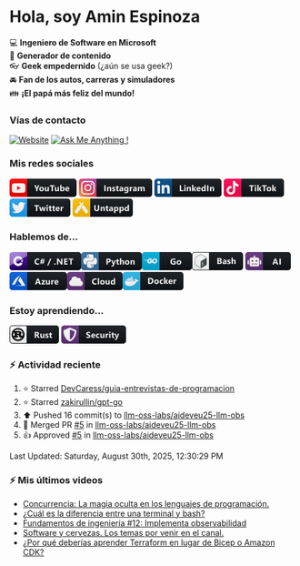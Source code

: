 # Hola, soy Amin Espinoza

:computer: **Ingeniero de Software en Microsoft**  
:pencil: **Generador de contenido**  
:eyeglasses: **Geek empedernido** (¿aún se usa geek?)  
:oncoming_automobile: **Fan de los autos, carreras y simuladores**  
:family: **¡El papá más feliz del mundo!**

### Vías de contacto

[![Website](https://img.shields.io/badge/aminespinoza.com-up-green?style=for-the-badge)][website]
[![Ask Me Anything !](https://img.shields.io/badge/Ask%20me-anything-1abc9c.svg?style=for-the-badge)](https://calendly.com/aminespinoza/consultoria)

### Mis redes sociales
[<img src="./assets/social/youtube.png"/>][youtube]
[<img src="./assets/social/instagram.png"/>][instagram]
[<img src="./assets/social/linkedin.png"/>][linkedin]
[<img src="./assets/social/tiktok.png"/>][linkedin]
[<img src="./assets/social/twitter.png"/>][twitter]
[<img src="./assets/social/untappd.png"/>][untappd]

### Hablemos de...
<img src="./assets/tech/csharp_dotnet.png"/><img src="./assets/tech/python.png"/><img src="./assets/tech/go.png"/><img src="./assets/tech/bash.png"/>
<img src="./assets/tech/ai.png"/><img src="./assets/tech/azure.png"/><img src="./assets/tech/cloud.png"/><img src="./assets/tech/docker.png"/>

### Estoy aprendiendo...
<img src="./assets/tech/rust.png"/> <img src="./assets/tech/security.png"/>


### :zap: Actividad reciente
<!--RECENT_ACTIVITY:start-->
1. ⭐ Starred [DevCaress/guia-entrevistas-de-programacion](https://github.com/DevCaress/guia-entrevistas-de-programacion)<br>
2. ⭐ Starred [zakirullin/gpt-go](https://github.com/zakirullin/gpt-go)<br>
3. ⬆️ Pushed 16 commit(s) to [llm-oss-labs/aideveu25-llm-obs](https://github.com/llm-oss-labs/aideveu25-llm-obs)<br>
4. 🎉 Merged PR [#5](https://github.com/llm-oss-labs/aideveu25-llm-obs/pull/5) in [llm-oss-labs/aideveu25-llm-obs](https://github.com/llm-oss-labs/aideveu25-llm-obs)<br>
5. 👍 Approved [#5](https://github.com/llm-oss-labs/aideveu25-llm-obs/pull/5#pullrequestreview-3148154223) in [llm-oss-labs/aideveu25-llm-obs](https://github.com/llm-oss-labs/aideveu25-llm-obs)<br>
<!--RECENT_ACTIVITY:end-->
<!--RECENT_ACTIVITY:last_update-->
Last Updated: Saturday, August 30th, 2025, 12:30:29 PM
<!--RECENT_ACTIVITY:last_update_end-->

### :zap: Mis últimos videos
<!-- YOUTUBE:START -->
- [Concurrencia: La magia oculta en los lenguajes de programación.](https://www.youtube.com/watch?v=DENi2vK1uG4)
- [¿Cuál es la diferencia entre una terminal y bash?](https://www.youtube.com/shorts/9yMsU7I3mOw)
- [Fundamentos de ingeniería #12: Implementa observabilidad](https://www.youtube.com/shorts/xSIQd5tAuvA)
- [Software y cervezas. Los temas por venir en el canal.](https://www.youtube.com/watch?v=DvJDwb97v0Q)
- [¿Por qué deberías aprender Terraform en lugar de Bicep o Amazon CDK?](https://www.youtube.com/shorts/wkGExwOouDI)
<!-- YOUTUBE:END -->


[website]: https://aminespinoza.com/
[twitter]: https://twitter.com/aminespinoza
[youtube]: https://www.youtube.com/c/AminEspinoza
[linkedin]: https://www.linkedin.com/in/amin-espinoza-71b24661/
[instagram]: https://www.instagram.com/aminespinoza10/
[untappd]: https://untappd.com/user/aminespinoza
